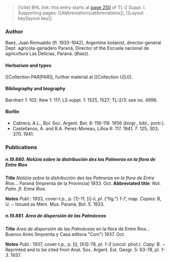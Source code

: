 > [!cite] BHL link: this entry starts at [page 250](https://www.biodiversitylibrary.org/item/103858#page/262/mode/1up) of TL-2 Suppl. I.
> Supporting pages: [[Abbreviations|abbreviations]], [[Layout key|layout key]].

### Author

Baez, Juan Romualdo (fl. 1933-1942), Argentine botanist, director-general Dept. agrícola-ganadero Paraná, Director of the Escuela nacional de agricoltura Las Delicias, Paraná. (*Baez*).

#### Herbarium and types

[[Collection PAR|PAR]], further material at [[Collection U|U]].

#### Bibliography and biography

Barnhart 1: 102; Kew 1: 117; LS suppl. 1: 1525, 1527; TL-2/3: see no. 4996.

#### Biofile

- Cabrera, A.L., Bol. Soc. Argent. Bot. 6: 118-119. 1956 (biogr., bibl., portr.).
- Castellanos, A. and R.A. Perez-Moreau, Lilloa 6: 117. 1941, 7: 125, 303, 370. 1941.

### Publications

##### n.19.880. Notízia sobre la distribución des las Palmeras en la flora de Entre Rios

**Title**
*Notízia sobre la distribución des las Palmeras en la flora de Entre Rios*... Paraná (Imprenta de la Provincia) 1933. Oct.
**Abbreviated title**: *Not. Palm. fl. Entre Rios*.

**Notes**
*Publ*.: 1933, cover-t.p., p. \[1\]-11, \[i\]-ii, *pl*. ("fig.") *1-7*, map. *Copies*: B, U. − Issued as Mem. Mus. Paraná, Bot. 5. 1933.

##### n.19.881. Area de dispersión de las Palmáceas

**Title**
*Area de dispersión de las Palmáceas* en la flora de Entre Rios... Buenos Aires (Imprenta y Casa editora "Coni") 1937. Oct.

**Notes**
*Publ*.: 1937, cover-t.p., p. \[i\], \[63\]-78, *pl. 1-3* (uncol. phot.). *Copy*: B. − Reprinted and to be cited from Anal. Soc. Argent. Est. Geogr. 5: 63-78, *pl. 1-3.* 1937.


